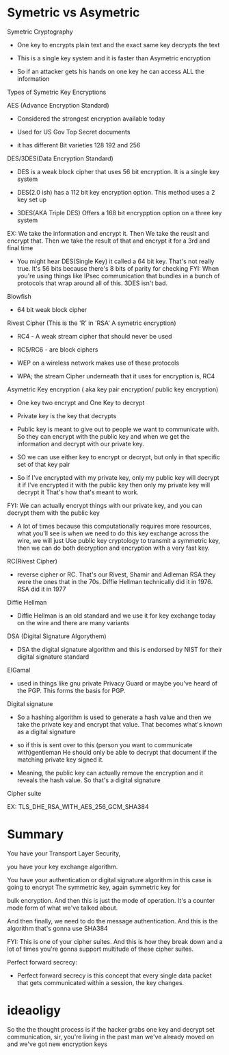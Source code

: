 # Symetric vs Asymetric

Symetric Cryptography

- One key to encrypts plain text and the exact same key decrypts the text

- This is a single key system and it is faster than Asymetric encryption

- So if an attacker gets his hands on one key he can access ALL the information

Types of Symetric Key Encryptions

AES (Advance Encryption Standard)

- Considered the strongest encryption available today

- Used for US Gov Top Secret documents

- it has different Bit varieties 128 192 and 256

DES/3DES(Data Encryption Standard)

- DES is a weak block cipher that uses 56 bit encryption. It is a single key system 

- DES(2.0 ish) has a 112 bit key encryption option. This method uses a 2 key set up

- 3DES(AKA Triple DES) Offers a 168 bit encrypption option on a three key system

EX: We take the information and encrypt it. Then We take the reuslt and encrypt that. Then we take the result of that and encrypt it for a 3rd and final time

- You might hear DES(Single Key) it called a 64 bit key. That's not really true. It's 56 bits because there's 8 bits of parity for checking
FYI: When you're using things like IPsec communication that bundles in a bunch of protocols that wrap around all of this. 3DES isn't bad.


Blowfish
- 64 bit weak block cipher


Rivest Cipher (This is the 'R' in 'RSA' A symetric encryption)

- RC4 - A weak stream cipher that should never be used

- RC5/RC6 - are block ciphers

- WEP on a wireless network makes use of these protocols

- WPA; the stream Cipher underneath that it uses for encryption is, RC4


Asymetric Key encryption ( aka key pair encryption/ public key encryption)

- One key two encrypt and One Key to decrypt

- Private key is the key that decrypts

- Public key is meant to give out to people we want to communicate with. So they can encrypt with the public key and when we get the information and decrypt with our private key.

- SO we can use either key to encrypt or decrypt, but only in that specific set of that key pair

- So if I've encrypted with my private key, only my public key will decrypt it if I've encrypted it with the public key then only my private key will decrypt it That's how that's meant to work. 

FYI: We can actually encrypt things with our private key, and you can decrypt them with the public key

- A lot of times because this computationally requires more resources, what you'll see is when we need to do this key exchange across the wire, we will just Use public key cryptology to transmit a symmetric key, then we can do both decryption and encryption with a very fast key.



RC(Rivest Cipher)
- reverse cipher or RC. That's our Rivest, Shamir and Adleman RSA they were the ones that in the 70s. Diffie Hellman technically did it in 1976. RSA did it in 1977


Diffie Hellman 
- Diffie Hellman is an old standard and we use it for key exchange today on the wire and there are many variants

DSA (Digital Signature Algorythem)
- DSA the digital signature algorithm and this is endorsed by NIST for their digital signature standard


EIGamal
- used in things like gnu private Privacy Guard or maybe you've heard of the PGP. This forms the basis for PGP.




Digital signature
-  So a hashing algorithm is used to generate a hash value and then we take the private key and encrypt that value. That becomes what's known as a digital signature

- so if this is sent over to this (person you want to communicate with)gentleman He should only be able to decrypt that document if the matching private key signed it. 

- Meaning, the public key can actually remove the encryption and it reveals the hash value. So that's a digital signature



Cipher suite

EX: TLS_DHE_RSA_WITH_AES_256_GCM_SHA384

# Summary

You have your Transport Layer Security, 

you have your key exchange algorithm. 

You have your authentication or digital signature algorithm in this case is going to encrypt The symmetric key, again symmetric key for 

bulk encryption. And then this is just the mode of operation. It's a counter mode form of what we've talked about. 

And then finally, we need to do the message authentication. And this is the algorithm that's gonna use SHA384

FYI: This is one of your cipher suites. And this is how they break down and a lot of times you're gonna support multitude of these cipher suites.


Perfect forward secrecy:

- Perfect forward secrecy is this concept that every single data packet that gets communicated within a session, the key changes. 

# ideaoligy
So the the thought process is if the hacker grabs one key and decrypt set communication, sir, you're living in the past man we've already moved on and we've got new encryption keys










